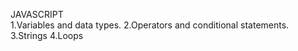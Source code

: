 JAVASCRIPT<br>
1.Variables and data types.
2.Operators and conditional statements.
3.Strings
4.Loops
